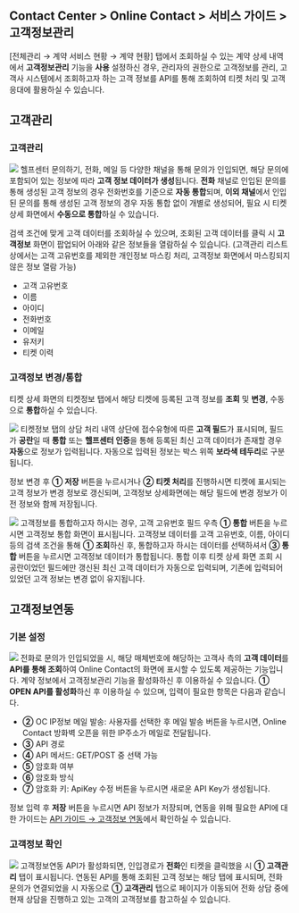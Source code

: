 ## Contact Center > Online Contact > 서비스 가이드 > 고객정보관리
[전체관리 → 계약 서비스 현황 → 계약 현황] 탭에서 조회하실 수 있는 계약 상세 내역에서 **고객정보관리** 기능을 **사용** 설정하신 경우, 관리자의 권한으로 고객정보를 관리, 고객사 시스템에서 조회하고자 하는 고객 정보를 API를 통해 조회하여 티켓 처리 및 고객 응대에 활용하실 수 있습니다. 

## 고객관리
### 고객관리
![](http://static.toastoven.net/prod_contact_center/2.2.7-(3).png)
헬프센터 문의하기, 전화, 메일 등 다양한 채널을 통해 문의가 인입되면, 해당 문의에 포함되어 있는 정보에 따라 **고객 정보 데이터가 생성**됩니다.
**전화** 채널로 인입된 문의를 통해 생성된 고객 정보의 경우 전화번호를 기준으로 **자동 통합**되며, **이외 채널**에서 인입된 문의를 통해 생성된 고객 정보의 경우 자동 통합 없이 개별로 생성되어, 필요 시 티켓 상세 화면에서 **수동으로 통합**하실 수 있습니다. 

검색 조건에 맞게 고객 데이터를 조회하실 수 있으며, 조회된 고객 데이터를 클릭 시 **고객정보** 화면이 팝업되어 아래와 같은 정보들을 열람하실 수 있습니다.
(고객관리 리스트 상에서는 고객 고유번호를 제외한 개인정보 마스킹 처리, 고객정보 화면에서 마스킹되지 않은 정보 열람 가능)

- 고객 고유번호
- 이름
- 아이디
- 전화번호
- 이메일
- 유저키
- 티켓 이력

### 고객정보 변경/통합
티켓 상세 화면의 티켓정보 탭에서 해당 티켓에 등록된 고객 정보를 **조회** 및 **변경**, 수동으로 **통합**하실 수 있습니다.

![](http://static.toastoven.net/prod_contact_center/2.2.7-(5).png)
티켓정보 탭의 상담 처리 내역 상단에 접수유형에 따른 **고객 필드**가 표시되며, 필드가 **공란**일 때 **통합** 또는 **헬프센터 인증**을 통해 등록된 최신 고객 데이터가 존재할 경우 **자동**으로 정보가 입력됩니다. 자동으로 입력된 정보는 박스 위쪽 **보라색 테두리**로 구분됩니다.

정보 변경 후 **① 저장** 버튼을 누르시거나 **② 티켓 처리**를 진행하시면 티켓에 표시되는 고객 정보가 변경 정보로 갱신되며, 고객정보 상세화면에는 해당 필드에 변경 정보가 이전 정보와 함께 저장됩니다.  

![](http://static.toastoven.net/prod_contact_center/2.2.7-(4).png)
고객정보를 통합하고자 하시는 경우, 고객 고유번호 필드 우측 **① 통합** 버튼을 누르시면 고객정보 통합 화면이 표시됩니다.
고객정보 데이터를 고객 고유번호, 이름, 아이디 등의 검색 조건을 통해 **① 조회**하신 후, 통합하고자 하시는 데이터를 선택하셔서 **③ 통합** 버튼을 누르시면 고객정보 데이터가 통합됩니다.
통합 이후 티켓 상세 화면 조회 시 공란이었던 필드에만 갱신된 최신 고객 데이터가 자동으로 입력되며, 기존에 입력되어 있었던 고객 정보는 변경 없이 유지됩니다.

## 고객정보연동
### 기본 설정
![](http://static.toastoven.net/prod_contact_center/2.2.7-(1).png)
전화로 문의가 인입되었을 시, 해당 매체번호에 해당하는 고객사 측의 **고객 데이터**를 **API를 통해 조회**하여 Online Contact의 화면에 표시할 수 있도록 제공하는 기능입니다. 계약 정보에서 고객정보관리 기능을 활성화하신 후 이용하실 수 있습니다.
**① OPEN API를 활성화**하신 후 이용하실 수 있으며, 입력이 필요한 항목은 다음과 같습니다.

-	**②** OC IP정보 메일 발송: 사용자를 선택한 후 메일 발송 버튼을 누르시면, Online Contact 방화벽 오픈을 위한 IP주소가 메일로 전달됩니다.
-	**③** API 경로
-	**④** API 메서드: GET/POST 중 선택 가능
-	**⑤** 암호화 여부
-	**⑥** 암호화 방식
-	**⑦** 암호화 키: ApiKey 수정 버튼을 누르시면 새로운 API Key가 생성됩니다. 

정보 입력 후 **저장** 버튼을 누르시면 API 정보가 저장되며, 연동을 위해 필요한 API에 대한 가이드는 [API 가이드 → 고객정보 연동](https://docs.toast.com/ko/Contact%20Center/ko/online-contact-api-guide-openapi-customer-data/)에서 확인하실 수 있습니다.

### 고객정보 확인
![](http://static.toastoven.net/prod_contact_center/2.2.7-(2).png)
고객정보연동 API가 활성화되면, 인입경로가 **전화**인 티켓을 클릭했을 시 **① 고객관리** 탭이 표시됩니다.
연동된 API를 통해 조회된 고객 정보는 해당 탭에 표시되며, 전화 문의가 연결되었을 시 자동으로 **① 고객관리** 탭으로 페이지가 이동되어 전화 상담 중에 현재 상담을 진행하고 있는 고객의 고객정보를 참고하실 수 있습니다.  
